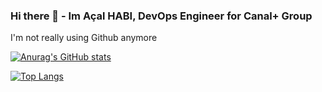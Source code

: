 ### Hi there 👋 - Im Açal HABI, DevOps Engineer for Canal+ Group

I'm not really using Github anymore

[![Anurag's GitHub stats](https://github-readme-stats.vercel.app/api?username=habi-a&count_private=true&show_icons=true&include_all_commits=true&hide=contribs,issues)](https://github.com/anuraghazra/github-readme-stats) 

[![Top Langs](https://github-readme-stats-mu-eight-60.vercel.app/api/top-langs/?username=habi-a&hide=jupyter+notebook)](https://github-readme-stats-mu-eight-60.vercel.app/api/top-langs/?username=habi-a&hide=jupyter+notebook)
